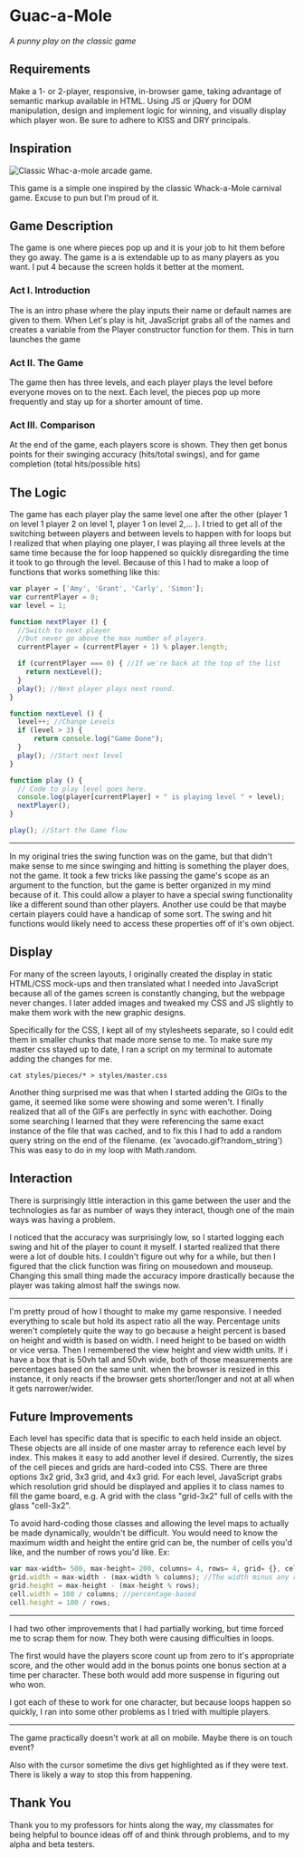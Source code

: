 # Guac-a-Mole
*A punny play on the classic game*

## Requirements
Make a 1- or 2-player, responsive, in-browser game, taking advantage of semantic markup available in HTML.  Using JS or jQuery for DOM manipulation, design and implement logic for winning, and visually display which player won.  Be sure to adhere to KISS and DRY principals.

## Inspiration
![Classic Whac-a-mole arcade game.](http://www.techexclusive.net/wp-content/uploads/2013/05/WHACK-A-MOLE.jpg)

This game is a simple one inspired by the classic Whack-a-Mole carnival game.  Excuse to pun but I'm proud of it.

## Game Description
The game is one where pieces pop up and it is your job to hit them before they go away.
The game is a is extendable up to as many players as you want.  I put 4 because the screen holds it better at the moment.

### Act I. Introduction
The is an intro phase where the play inputs their name or default names are given to them.  When Let's play is hit, JavaScript grabs all of the names and creates a variable from the Player constructor function for them.  This in turn launches the game

### Act II. The Game

The game then has three levels, and each player plays the level before everyone moves on to the next.  Each level, the pieces pop up more frequently and stay up for a shorter amount of time.



### Act III. Comparison
At the end of the game, each players score is shown.  They then get bonus points for their swinging accuracy (hits/total swings), and for game completion (total hits/possible hits)

## The Logic

The game has each player play the same level one after the other (player 1 on level 1 player 2 on level 1, player 1 on level 2,... ).  I tried to get all of the switching between players and between levels to happen with for loops but I realized that when playing one player, I was playing all three levels at the same time because the for loop happened so quickly disregarding the time it took to go through the level.  Because of this I had to make a loop of functions that works something like this:

```javascript
var player = ['Amy', 'Grant', 'Carly', 'Simon'];
var currentPlayer = 0;
var level = 1;

function nextPlayer () {
  //Switch to next player
  //but never go above the max number of players.
  currentPlayer = (currentPlayer + 1) % player.length;

  if (currentPlayer === 0) { //If we're back at the top of the list    
    return nextLevel();
  }
  play(); //Next player plays next round.
}

function nextLevel () {
  level++; //Change Levels
  if (level > 3) {
      return console.log("Game Done");
  }
  play(); //Start next level
}

function play () {
  // Code to play level goes here.
  console.log(player[currentPlayer] + " is playing level " + level);
  nextPlayer();
}

play(); //Start the Game flow
```
 ***

In my original tries the swing function was on the game, but that didn't make sense to me since swinging and hitting is something the player does, not the game.  It took a few tricks like passing the game's scope as an argument to the function, but the game is better organized in my mind because of it.  This could allow a player to have a special swing functionality like a different sound than other players.  Another use could be that maybe certain players could have a handicap of some sort.  The swing and hit functions would likely need to access these properties off of it's own object.

## Display
For many of the screen layouts, I originally created the display in static HTML/CSS mock-ups and then translated what I needed into JavaScript because all of the games screen is constantly changing, but the webpage never changes.  I later added images and tweaked my CSS and JS slightly to make them work with the new graphic designs.

Specifically for the CSS, I kept all of my stylesheets separate, so I could edit them in smaller chunks that made more sense to me.  To make sure my master css stayed up to date, I ran a script on my terminal to automate adding the changes for me.

`cat styles/pieces/* > styles/master.css`

Another thing surprised me was that when I started adding the GIGs to the game, it seemed like some were showing and some weren't.  I finally realized that all of the GIFs are perfectly in sync with eachother.  Doing some searching I learned that they were referencing the same exact instance of the file that was cached, and to fix this I had to add a random query string on the end of the filename.  (ex 'avocado.gif?random_string')  This was easy to do in my loop with Math.random.

## Interaction

There is surprisingly little interaction in this game between the user and the technologies as far as number of ways they interact, though one of the main ways was having a problem.

I noticed that the accuracy was surprisingly low, so I started logging each swing and hit of the player to count it myself.  I started realized that there were a lot of double hits.  I couldn't figure out why for a while, but then I figured that the click function was firing on mousedown and mouseup.  Changing this small thing made the accuracy impore drastically because the player was taking almost half the swings now.

***

I'm pretty proud of how I thought to make my game responsive.  I needed everything to scale but hold its aspect ratio all the way.  Percentage units weren't completely quite the way to go because a height percent is based on height and width is based on width.  I need height to be based on width or vice versa.  Then I remembered the view height and view width units.  If i have a box that is 50vh tall and 50vh wide, both of those measurements are percentages based on the same unit.  when the browser is resized in this instance, it only reacts if the browser gets shorter/longer and not at all when it gets narrower/wider.

## Future Improvements

Each level has specific data that is specific to each held inside an object.  These objects are all inside of one master array to reference each level by index.  This makes it easy to add another level if desired. Currently, the sizes of the cell pieces and grids are hard-coded into CSS.  There are three options 3x2 grid, 3x3 grid, and 4x3 grid.  For each level, JavaScript grabs which resolution grid should be displayed and applies it to class names to fill the game board, e.g. A grid with the class "grid-3x2" full of cells with the glass "cell-3x2".  

To avoid hard-coding those classes and allowing the level maps to actually be made dynamically, wouldn't be difficult.  You would need to know the maximum width and height the entire grid can be, the number of cells you'd like, and the number of rows you'd like. Ex:

```javascript
var max-width= 500, max-height= 200, columns= 4, rows= 4, grid= {}, cell {};
grid.width = max-width - (max-width % columns); //The width minus any remainder from number of columns needed.
grid.height = max-height - (max-height % rows);
cell.width = 100 / columns; //percentage-based
cell.height = 100 / rows;
```

***

I had two other improvements that I had partially working, but time forced me to scrap them for now.  They both were causing difficulties in loops.

The first would have the players score count up from zero to it's appropriate score, and the other would add in the bonus points one bonus section at a time per character.  These both would add more suspense in figuring out who won.  

I got each of these to work for one character, but because loops happen so quickly, I ran into some other problems as I tried with multiple players.

***

The game practically doesn't work at all on mobile.  Maybe there is on touch event?

Also with the cursor sometime the divs get highlighted as if they were text.  There is likely a way to stop this from happening.

## Thank You

Thank you to my professors for hints along the way, my classmates for being helpful to bounce ideas off of and think through problems, and to my alpha and beta testers.
